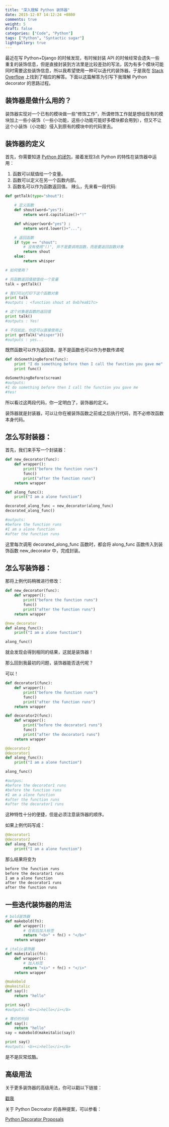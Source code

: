 ```yaml
---
title: "深入理解 Python 装饰器"
date: 2015-12-07 14:12:24 +0800
comments: true
weight: 5
draft: false
categories: ["Code", "Python"]
tags: ["Python", "Syntactic sugar"]
lightgallery: true
---
```

最近在写 Python+Django 的时候发现，有时候封装 API 的时候经常会遗失一些重复的装饰信息，但是直接封装到方法里是比较差劲的写法，因为有多个模块可能同时需要这些装饰信息，所以我希望使用一种可以迭代的装饰器。于是我在 [Stack Overflow](http://stackoverflow.com/questions/739654/how-can-i-make-a-chain-of-function-decorators-in-python/1594484#1594484) 上找到了相应的解答。下面以这篇解答为引写下我理解 Python decorator 的思路过程。
<!--more-->

## 装饰器是做什么用的？
装饰器实现对一个已有的模块做一些“修饰工作”，所谓修饰工作就是想给现有的模块加上一些小装饰（一些小功能，这些小功能可能好多模块都会用到），但又不让这个小装饰（小功能）侵入到原有的模块中的代码里去。

## 装饰器的定义
首先，你需要知道 [Python 的闭包](http://www.liaoxuefeng.com/wiki/001434446689867b27157e896e74d51a89c25cc8b43bdb3000/00143449934543461c9d5dfeeb848f5b72bd012e1113d15000)，接着发现3点 Python 的特性在装饰器中运用：

1. 函数可以赋值给一个变量。
2. 函数可以定义在另一个函数内部。
3. 函数名可以作为函数返回值。
   辣么，先来看一段代码:
``` python
def getTalk(type="shout"):

    # 定义函数
    def shout(word="yes"):
        return word.capitalize()+"!"

    def whisper(word="yes") :
        return word.lower()+"...";

    # 返回函数
    if type == "shout":
        # 没有使用"()", 并不是要调用函数，而是要返回函数对象
        return shout
    else:
        return whisper

# 如何使用？

# 将函数返回值赋值给一个变量
talk = getTalk()

# 我们可以打印下这个函数对象
print talk
#outputs : <function shout at 0xb7ea817c>

# 这个对象是函数的返回值
print talk()
#outputs : Yes!

# 不仅如此，你还可以直接使用之
print getTalk("whisper")()
#outputs : yes...
```

既然函数可以作为返回值，是不是函数也可以作为参数传递呢
``` python
def doSomethingBefore(func):
    print "I do something before then I call the function you gave me"
    print func()

doSomethingBefore(scream)
#outputs:
#I do something before then I call the function you gave me
#Yes!
```

所以看过这两段代码，你一定明白了，装饰器的定义。

装饰器就是封装器，可以让你在被装饰函数之前或之后执行代码，而不必修改函数本身代码。

## 怎么写封装器：
首先，我们来手写一个封装器：
``` python
def new_decorator(func):
    def wrapper():
        print("before the function runs")
        func()
        print("after the function runs")
    return wrapper

def along_func():
    print("I am a alone function")

decorated_along_func = new_decorator(along_func)
decorated_along_func()

#outputs:
#before the function runs
#I am a alone function
#after the function runs
```
这里每次调用 decorated_along_func 函数时，都会将 along_func 函数传入到装饰函数 new_decorator 中，完成封装。

## 怎么写装饰器：
那将上例代码稍微进行修改：
``` python
def new_decorator(func):
    def wrapper():
        print("before the function runs")
        func()
        print("after the function runs")
    return wrapper

@new_decorator
def along_func():
    print("I am a alone function")

along_func()
```
就会发现会得到相同的结果，这就是装饰器！

那么回到我最初的问题，装饰器能否迭代呢？

可以！

``` python
def decorator1(func):
    def wrapper():
        print("before the function runs")
        func()
        print("after the function runs")
    return wrapper

def decorator2(func):
    def wrapper():
        print("before the decorator1 runs")
        func()
        print("after the decorator1 runs")
    return wrapper

@decorator2
@decorator1
def along_func():
    print("I am a alone function")

along_func()

#outpus:
#before the decorator1 runs
#before the function runs
#I am a alone function
#after the function runs
#after the decorator1 runs
```
这种特性十分的便捷，但是必须注意装饰器的顺序。

如果上例代码写成：
``` python
@decorator1
@decorator2
def along_func():
    print("I am a alone function")
```
那么结果将变为
``` python
before the function runs
before the decorator1 runs
I am a alone function
after the decorator1 runs
after the function runs
```

## 一些迭代装饰器的用法
``` python
# bold装饰器
def makebold(fn):
    def wrapper():
        # 在前后加入标签
        return "<b>" + fn() + "</b>"
    return wrapper

# italic装饰器
def makeitalic(fn):
    def wrapper():
        # 加入标签
        return "<i>" + fn() + "</i>"
    return wrapper

@makebold
@makeitalic
def say():
    return "hello"

print say()
#outputs: <b><i>hello</i></b>

# 等价的代码
def say():
    return "hello"
say = makebold(makeitalic(say))

print say()
#outputs: <b><i>hello</i></b>
```
是不是灰常炫酷。

## 高级用法
关于更多装饰器的高级用法，你可以戳以下链接：

[戳我](https://wiki.python.org/moin/PythonDecoratorLibrary)

关于 Python Decroator 的各种提案，可以参看：

[Python Decorator Proposals](https://wiki.python.org/moin/PythonDecoratorProposals)
